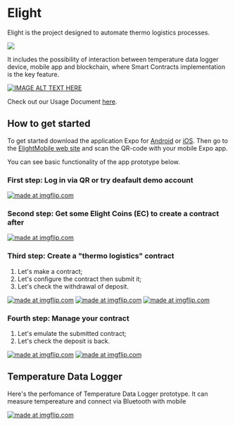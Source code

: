 # Elight

Elight is the project designed to automate thermo logistics processes.

![](https://lh4.googleusercontent.com/sb9TAGnA2y0hu9l0shzHMn9luWVLpXN2ost0Lt8tWRFcPcXaRB-3bN6pjWViCInSLcFno08Cz3Oxe_l1t7rg5giUL9rEwIDpYwzlSQlmTZ5pQLzqx83lT3bd2L3VIoMnn_X3N4Yx)

It includes the possibility of interaction between temperature data logger device, mobile app and blockchain, where Smart Contracts implementation is the key feature.

[![IMAGE ALT TEXT HERE](https://img.youtube.com/vi/92E9kRa9msM/0.jpg)](https://www.youtube.com/watch?v=92E9kRa9msM "Introduction")

Check out our Usage Document [here](https://marlyonya.gitbooks.io/elight/content/).

## How to get started
To get started download the application Expo for [Android](https://play.google.com/store/apps/details?id=host.exp.exponent&referrer=www) or [iOS](https://itunes.apple.com/app/apple-store/id982107779?ct=www&mt=8). Then go to the [ElightMobile web site](https://expo.io/@sergeyankarenko/elightmobile) and scan the QR-code with your mobile Expo app.

You can see basic functionality of the app prototype below.

### First step: Log in via QR or try deafault demo account

<a href="https://imgflip.com/gif/25ai0q"><img src="https://i.imgflip.com/25ai0q.gif" title="made at imgflip.com"/></a>

### Second step: Get some Elight Coins (EC) to create a contract after

<a href="https://imgflip.com/gif/25aelq"><img src="https://i.imgflip.com/25aelq.gif" title="made at imgflip.com"/></a>

### Third step: Create a "thermo logistics" contract

1) Let's make a contract;
2) Let's configure the contract then submit it;
3) Let's check the withdrawal of deposit.

<a href="https://imgflip.com/gif/25oeow"><img src="https://i.imgflip.com/25oeow.gif" title="made at imgflip.com"/></a> <a href="https://imgflip.com/gif/25oeve"><img src="https://i.imgflip.com/25oeve.gif" title="made at imgflip.com"/></a> <a href="https://imgflip.com/gif/25oewu"><img src="https://i.imgflip.com/25oewu.gif" title="made at imgflip.com"/></a>

### Fourth step: Manage your contract

1) Let's emulate the submitted contract;
2) Let's check the deposit is back.

<a href="https://imgflip.com/gif/25oexz"><img src="https://i.imgflip.com/25oexz.gif" title="made at imgflip.com"/></a> <a href="https://imgflip.com/gif/25oezf"><img src="https://i.imgflip.com/25oezf.gif" title="made at imgflip.com"/></a>

## Temperature Data Logger

Here's the perfomance of Temperature Data Logger prototype. It can measure tempereature and connect via Bluetooth with mobile

<a href="https://imgflip.com/gif/25a24y"><img src="https://i.imgflip.com/25a24y.gif" title="made at imgflip.com"/></a>
